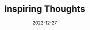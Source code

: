 ---
slug: thought-for-the-day
title: "Inspiring Thoughts"
date: 2022-12-27
excerpt: 'I have spent my days stringing and unstringing my instrument while the song 
I came to sing remains unsung.'
tags: [Inspiration, Motivation, Quotes, Thoughts]
---